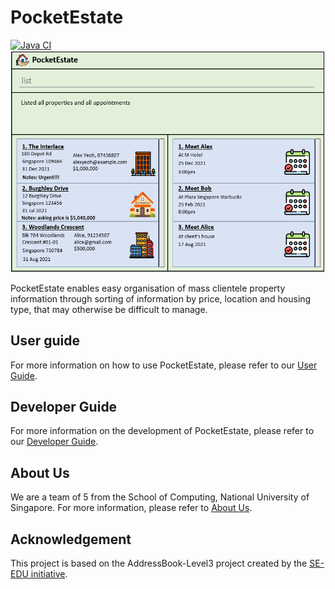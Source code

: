 # PocketEstate

[![Java CI](https://github.com/AY2021S2-CS2103T-T13-4/tp/actions/workflows/gradle.yml/badge.svg)](https://github.com/AY2021S2-CS2103T-T13-4/tp/actions/workflows/gradle.yml)
![Ui](docs/images/Ui.png)

PocketEstate enables easy organisation of mass clientele property information through sorting of information by price, location and housing type, that may otherwise be difficult to manage. 

## User guide
For more information on how to use PocketEstate, please refer to our [User Guide](https://ay2021s2-cs2103t-t13-4.github.io/tp/UserGuide.html).

## Developer Guide
For more information on the development of PocketEstate, please refer to our [Developer Guide](https://ay2021s2-cs2103t-t13-4.github.io/tp/DeveloperGuide.html).

## About Us
We are a team of 5 from the School of Computing, National University of Singapore. For more information, please refer to [About Us](https://ay2021s2-cs2103t-t13-4.github.io/tp/AboutUs.html).

## Acknowledgement
This project is based on the AddressBook-Level3 project created by the [SE-EDU initiative](https://se-education.org).
